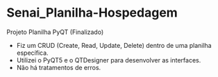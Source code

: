 # Senai_Planilha-Hospedagem
Projeto Planilha PyQT (Finalizado)

- Fiz um CRUD (Create, Read, Update, Delete) dentro de uma planilha específica.
- Utilizei o PyQT5 e o QTDesigner para desenvolver as interfaces.
- Não há tratamentos de erros.
